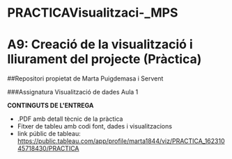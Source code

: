 
# PRACTICAVisualitzaci-_MPS

# A9: Creació de la visualització i lliurament del projecte (Pràctica)

##Repositori propietat de Marta Puigdemasa i Servent

###Assignatura Visualització de dades Aula 1



**CONTINGUTS DE L'ENTREGA**

* .PDF amb detall tècnic de la pràctica
* Fitxer de tableu amb codi font, dades i visualitzacions
* link públic de tableau: https://public.tableau.com/app/profile/marta1844/viz/PRACTICA_16231045718430/PRACTICA
